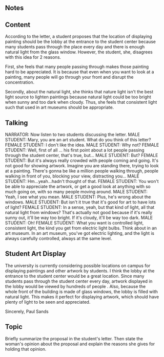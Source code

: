 ## Notes

## Content
According to the letter, a student proposes that the location of displaying painting should be the lobby at the entrance to the student center because many students pass through the place every day and there is enough natural light from the glass window. However, the student, she, disagrees with this idea for 2 reasons.

First, she feels that many people passing through makes those painting hard to be appreciated. It is because that even when you want to look at a painting, many people will go through your front and disrupt the concentration.

Secondly, about the natural light, she thinks that nature light isn't the best light source to lighten paintings because natural light could be too bright when sunny and too dark when cloudy. Thus, she feels that consistent light such that used in art museums should be appropriate.

## Talking
NARRATOR: Now listen to two students discussing the letter.
MALE STUDENT: Mary, you are an art student.
What do you think of this letter?
FEMALE STUDENT: I don't like the idea.
MALE STUDENT: Why not?
FEMALE STUDENT: Well, first of all … his first point about a lot people passing through the student center, that's true, but…
MALE STUDENT: But?
FEMALE STUDENT: But it's always really crowded with people coming and going.
It's not good for showing artwork.
Imagine you are standing there, trying to look at a painting.
There's gonna be like a million people walking through, people walking in front of you, blocking your view, distracting you…
MALE STUDENT: Hm…yeah…hadn't thought of that.
FEMALE STUDENT: You won't be able to appreciate the artwork, or get a good look at anything with so much going on, with so many people moving around.
MALE STUDENT: Yeah, I see what you mean.
MALE STUDENT: Plus, he's wrong about the windows.
MALE STUDENT: But isn't it true that it's good for art to have lots of light?
FEMALE STUDENT: In a sense, yeah, but that kind of light, all that natural light from windows?
That's actually not good because if it's really sunny out, it'll be way too bright.
If it's cloudy, it'll be way too dark.
MALE STUDENT: Oh!
FEMALE STUDENT: What you want is controlled light, consistent light, the kind you get from electric light bulbs.
Think about in an art museum.
In an art museum, you've got electric lighting, and the light is always carefully controlled, always at the same level.

## Student Art Display
The university is currently considering possible locations on campus for displaying paintings and other artwork by students. I think the lobby at the entrance to the student center would be a great location. Since many students pass through the student center every day, artwork displayed in the lobby would be viewed by hundreds of people . Also, because the whole front of the building is made of glass windows, the lobby is filled with natural light. This makes it perfect for displaying artwork, which should have plenty of light to be seen and appreciated.

Sincerely,
Paul Sands

## Topic
Briefly summarize the proposal in the student's letter. Then state the woman's opinion about the proposal and explain the reasons she gives for holding that opinion.